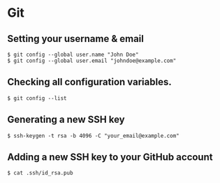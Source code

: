 # Git

## Setting your username & email 
```
$ git config --global user.name "John Doe"
$ git config --global user.email "johndoe@example.com"
```

## Checking all configuration variables.
```
$ git config --list
```

## Generating a new SSH key
```
$ ssh-keygen -t rsa -b 4096 -C "your_email@example.com"
```

## Adding a new SSH key to your GitHub account
```
$ cat .ssh/id_rsa.pub
```